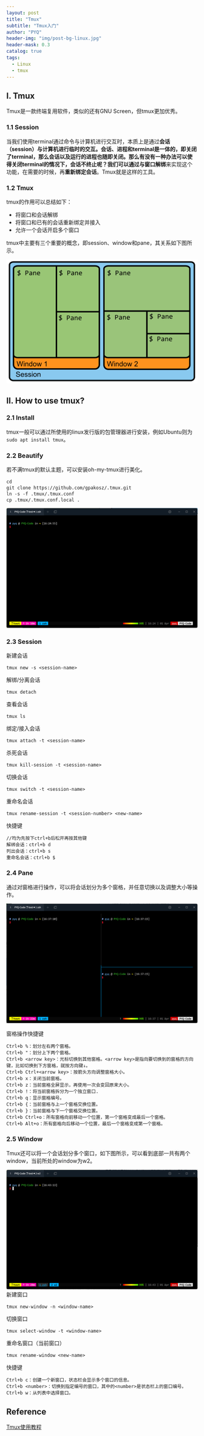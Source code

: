 ```yaml
---
layout: post
title: "Tmux"
subtitle: "Tmux入门"
author: "PYQ"
header-img: "img/post-bg-linux.jpg"
header-mask: 0.3
catalog: true
tags:
  - Linux
  - tmux
---
```


## Ⅰ. Tmux

Tmux是一款终端复用软件，类似的还有GNU Screen，但tmux更加优秀。

### 1.1 Session

当我们使用terminal通过命令与计算机进行交互时，本质上是通过**会话（session）**与计算机进行临时的交互。会话、进程和terminal是一体的，即关闭了terminal，那么会话以及运行的进程也随即关闭。那么有没有一种办法可以使得关闭terminal的情况下，会话不终止呢？我们可以通过**与窗口解绑**来实现这个功能，在需要的时候，再**重新绑定会话**。Tmux就是这样的工具。

### 1.2 Tmux

tmux的作用可以总结如下：

- 将窗口和会话解绑
- 将窗口和已有的会话重新绑定并接入
- 允许一个会话开启多个窗口

tmux中主要有三个重要的概念，即session、window和pane，其关系如下图所示。

![session, window, pane](/img/in-post/tmux-1.png)

## Ⅱ. How to use tmux?

### 2.1 Install

tmux一般可以通过所使用的linux发行版的包管理器进行安装，例如Ubuntu则为`sudo apt install tmux`。

### 2.2 Beautify

若不满tmux的默认主题，可以安装oh-my-tmux进行美化。

```shell
cd
git clone https://github.com/gpakosz/.tmux.git
ln -s -f .tmux/.tmux.conf
cp .tmux/.tmux.conf.local .
```

![oh-my-tmux](/img/in-post/tmux-2.png)

### 2.3 Session

新建会话

```shell
tmux new -s <session-name>
```

解绑/分离会话

```shell
tmux detach
```

查看会话

```shell
tmux ls
```

绑定/接入会话

```shell
tmux attach -t <session-name>
```

杀死会话

```shell
tmux kill-session -t <session-name>
```

切换会话

```shell
tmux switch -t <session-name>
```

重命名会话

```shell
tmux rename-session -t <session-number> <new-name>
```

快捷键

```shell
//均为先按下ctrl+b后松开再按其他键
解绑会话：ctrl+b d
列出会话：ctrl+b s
重命名会话：ctrl+b $
```

### 2.4 Pane 

通过对窗格进行操作，可以将会话划分为多个窗格，并任意切换以及调整大小等操作。

![pane](/img/in-post/tmux-3.png)

窗格操作快捷键

```shell
Ctrl+b %：划分左右两个窗格。
Ctrl+b "：划分上下两个窗格。
Ctrl+b <arrow key>：光标切换到其他窗格。<arrow key>是指向要切换到的窗格的方向键，比如切换到下方窗格，就按方向键↓。
Ctrl+b Ctrl+<arrow key>：按箭头方向调整窗格大小。
Ctrl+b x：关闭当前窗格。
Ctrl+b z：当前窗格全屏显示，再使用一次会变回原来大小。
Ctrl+b !：将当前窗格拆分为一个独立窗口.
Ctrl+b q：显示窗格编号。
Ctrl+b {：当前窗格与上一个窗格交换位置。
Ctrl+b }：当前窗格与下一个窗格交换位置。
Ctrl+b Ctrl+o：所有窗格向前移动一个位置，第一个窗格变成最后一个窗格。
Ctrl+b Alt+o：所有窗格向后移动一个位置，最后一个窗格变成第一个窗格。
```

### 2.5 Window

Tmux还可以将一个会话划分多个窗口，如下图所示，可以看到底部一共有两个window，当前所处的window为w2。

![window](/img/in-post/tmux-4.png)新建窗口

```shell
tmux new-window -n <window-name>
```

切换窗口

```shell
tmux select-window -t <window-name>
```

重命名窗口（当前窗口）

```shell
tmux rename-window <new-name>
```

快捷键

```shell
Ctrl+b c：创建一个新窗口，状态栏会显示多个窗口的信息。
Ctrl+b <number>：切换到指定编号的窗口，其中的<number>是状态栏上的窗口编号。
Ctrl+b w：从列表中选择窗口。
```

## Reference

[Tmux使用教程](https://www.ruanyifeng.com/blog/2019/10/tmux.html)

